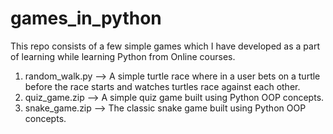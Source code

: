 # games_in_python

This repo consists of a few simple games which I have developed as a part of learning while learning Python from Online courses.

1. random_walk.py --> A simple turtle race where in a user bets on a turtle before the race starts and watches turtles race against each other.
2. quiz_game.zip --> A simple quiz game built using Python OOP concepts.
3. snake_game.zip --> The classic snake game built using Python OOP concepts.
